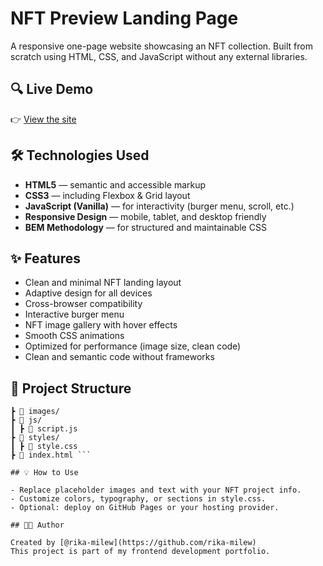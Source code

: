 # NFT Preview Landing Page

A responsive one-page website showcasing an NFT collection. Built from scratch using HTML, CSS, and JavaScript without any external libraries.

## 🔍 Live Demo

👉 [View the site](https://rika-milew.github.io/nft/)

## 🛠 Technologies Used

- **HTML5** — semantic and accessible markup  
- **CSS3** — including Flexbox & Grid layout  
- **JavaScript (Vanilla)** — for interactivity (burger menu, scroll, etc.)  
- **Responsive Design** — mobile, tablet, and desktop friendly  
- **BEM Methodology** — for structured and maintainable CSS  

## ✨ Features

- Clean and minimal NFT landing layout
- Adaptive design for all devices
- Cross-browser compatibility  
- Interactive burger menu  
- NFT image gallery with hover effects  
- Smooth CSS animations
- Optimized for performance (image size, clean code)
- Clean and semantic code without frameworks  

## 📁 Project Structure

```plaintext 📁 nft/
┣ 📁 images/
┣ 📁 js/
┃ ┣ 📄 script.js
┣ 📁 styles/
┃ ┣ 📄 style.css
┣ 📄 index.html ```

## 💡 How to Use

- Replace placeholder images and text with your NFT project info.
- Customize colors, typography, or sections in style.css.
- Optional: deploy on GitHub Pages or your hosting provider.

## 👩‍💻 Author

Created by [@rika-milew](https://github.com/rika-milew)  
This project is part of my frontend development portfolio.
